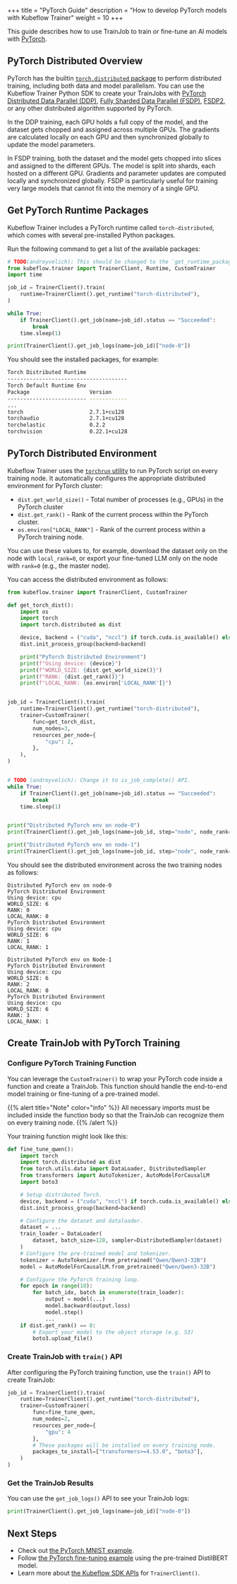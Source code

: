 +++
title = "PyTorch Guide"
description = "How to develop PyTorch models with Kubeflow Trainer"
weight = 10
+++

This guide describes how to use TrainJob to train or fine-tune an AI models with [PyTorch](https://pytorch.org/).

## PyTorch Distributed Overview

PyTorch has the builtin [`torch.distributed` package](https://docs.pytorch.org/docs/stable/distributed.html)
to perform distributed training, including both data and model parallelism. You can use the Kubeflow
Trainer Python SDK to create your TrainJobs with
[PyTorch Distributed Data Parallel (DDP)](https://docs.pytorch.org/tutorials/intermediate/ddp_tutorial.html),
[Fully Sharded Data Parallel (FSDP)](https://docs.pytorch.org/docs/stable/fsdp.html),
[FSDP2](https://docs.pytorch.org/tutorials/intermediate/FSDP_tutorial.html),
or any other distributed algorithm supported by PyTorch.

In the DDP training, each GPU holds a full copy of the model, and the dataset gets chopped and assigned
across multiple GPUs. The gradients are calculated locally on each GPU and then synchronized globally
to update the model parameters.

In FSDP training, both the dataset and the model gets chopped into slices and assigned to the
different GPUs. The model is split into shards, each hosted on a different GPU. Gradients and
parameter updates are computed locally and synchronized globally.
FSDP is particularly useful for training very large models that cannot fit into the memory of a single GPU.

## Get PyTorch Runtime Packages

Kubeflow Trainer includes a PyTorch runtime called `torch-distributed`, which comes with several
pre-installed Python packages.

Run the following command to get a list of the available packages:

```py
# TODO(andreyvelich): This should be changed to the `get_runtime_packages()` API.
from kubeflow.trainer import TrainerClient, Runtime, CustomTrainer
import time

job_id = TrainerClient().train(
    runtime=TrainerClient().get_runtime("torch-distributed"),
)

while True:
    if TrainerClient().get_job(name=job_id).status == "Succeeded":
        break
    time.sleep(1)

print(TrainerClient().get_job_logs(name=job_id)["node-0"])
```

You should see the installed packages, for example:

```sh
Torch Distributed Runtime
--------------------------------------
Torch Default Runtime Env
Package                   Version
------------------------- ------------
...
torch                     2.7.1+cu128
torchaudio                2.7.1+cu128
torchelastic              0.2.2
torchvision               0.22.1+cu128
```

## PyTorch Distributed Environment

Kubeflow Trainer uses the [`torchrun` utility](https://docs.pytorch.org/docs/stable/elastic/run.html)
to run PyTorch script on every training node. It automatically configures the appropriate distributed
environment for PyTorch cluster:

- `dist.get_world_size()` - Total number of processes (e.g., GPUs) in the PyTorch cluster
- `dist.get_rank()` - Rank of the current process within the PyTorch cluster.
- `os.environ["LOCAL_RANK"]` - Rank of the current process within a PyTorch training node.

You can use these values to, for example, download the dataset only on the node with `local_rank=0`,
or export your fine-tuned LLM only on the node with `rank=0` (e.g., the master node).

You can access the distributed environment as follows:

```py
from kubeflow.trainer import TrainerClient, CustomTrainer

def get_torch_dist():
    import os
    import torch
    import torch.distributed as dist

    device, backend = ("cuda", "nccl") if torch.cuda.is_available() else ("cpu", "gloo")
    dist.init_process_group(backend=backend)

    print("PyTorch Distributed Environment")
    print(f"Using device: {device}")
    print(f"WORLD_SIZE: {dist.get_world_size()}")
    print(f"RANK: {dist.get_rank()}")
    print(f"LOCAL_RANK: {os.environ['LOCAL_RANK']}")


job_id = TrainerClient().train(
    runtime=TrainerClient().get_runtime("torch-distributed"),
    trainer=CustomTrainer(
        func=get_torch_dist,
        num_nodes=3,
        resources_per_node={
            "cpu": 2,
        },
    ),
)


# TODO (andreyvelich): Change it to is_job_complete() API.
while True:
    if TrainerClient().get_job(name=job_id).status == "Succeeded":
        break
    time.sleep(1)


print("Distributed PyTorch env on node-0")
print(TrainerClient().get_job_logs(name=job_id, step="node", node_rank=0)["node-0"])

print("Distributed PyTorch env on node-1")
print(TrainerClient().get_job_logs(name=job_id, step="node", node_rank=1)["node-1"])
```

You should see the distributed environment across the two training nodes as follows:

```shell
Distributed PyTorch env on node-0
PyTorch Distributed Environment
Using device: cpu
WORLD_SIZE: 6
RANK: 0
LOCAL_RANK: 0
PyTorch Distributed Environment
Using device: cpu
WORLD_SIZE: 6
RANK: 1
LOCAL_RANK: 1

Distributed PyTorch env on Node-1
PyTorch Distributed Environment
Using device: cpu
WORLD_SIZE: 6
RANK: 2
LOCAL_RANK: 0
PyTorch Distributed Environment
Using device: cpu
WORLD_SIZE: 6
RANK: 3
LOCAL_RANK: 1
```

## Create TrainJob with PyTorch Training

### Configure PyTorch Training Function

You can leverage the `CustomTrainer()` to wrap your PyTorch code inside a function and create a
TrainJob. This function should handle the end-to-end model training or fine-tuning of a
pre-trained model.

{{% alert title="Note" color="info" %}}
All necessary imports must be included inside the function body so that the TrainJob can recognize
them on every training node.
{{% /alert %}}

Your training function might look like this:

```py
def fine_tune_qwen():
    import torch
    import torch.distributed as dist
    from torch.utils.data import DataLoader, DistributedSampler
    from transformers import AutoTokenizer, AutoModelForCausalLM
    import boto3

    # Setup distributed Torch.
    device, backend = ("cuda", "nccl") if torch.cuda.is_available() else ("cpu", "gloo")
    dist.init_process_group(backend=backend)

    # Configure the dataset and dataloader.
    dataset = ...
    train_loader = DataLoader(
        dataset, batch_size=128, sampler=DistributedSampler(dataset)
    )
    # Configure the pre-trained model and tokenizer.
    tokenizer = AutoTokenizer.from_pretrained("Qwen/Qwen3-32B")
    model = AutoModelForCausalLM.from_pretrained("Qwen/Qwen3-32B")

    # Configure the PyTorch training loop.
    for epoch in range(10):
        for batch_idx, batch in enumerate(train_loader):
            output = model(...)
            model.backward(output.loss)
            model.step()
            ...
    if dist.get_rank() == 0:
        # Export your model to the object storage (e.g. S3)
        boto3.upload_file()
```

### Create TrainJob with `train()` API

After configuring the PyTorch training function, use the `train()` API to create TrainJob:

```python
job_id = TrainerClient().train(
    runtime=TrainerClient().get_runtime("torch-distributed"),
    trainer=CustomTrainer(
        func=fine_tune_qwen,
        num_nodes=2,
        resources_per_node={
            "gpu": 4
        },
        # These packages will be installed on every training node.
        packages_to_install=["transformers>=4.53.0", "boto3"],
    )
)
```

### Get the TrainJob Results

You can use the `get_job_logs()` API to see your TrainJob logs:

```py
print(TrainerClient().get_job_logs(name=job_id)["node-0"])
```

## Next Steps

- Check out [the PyTorch MNIST example](https://github.com/kubeflow/trainer/blob/master/examples/pytorch/image-classification/mnist.ipynb).
- Follow [the PyTorch fine-tuning example](https://github.com/kubeflow/trainer/blob/master/examples/pytorch/question-answering/fine-tune-distilbert.ipynb)
  using the pre-trained DistilBERT model.
- Learn more about [the Kubeflow SDK APIs](https://github.com/kubeflow/sdk/blob/main/python/kubeflow/trainer/api/trainer_client.py)
  for `TrainerClient()`.
